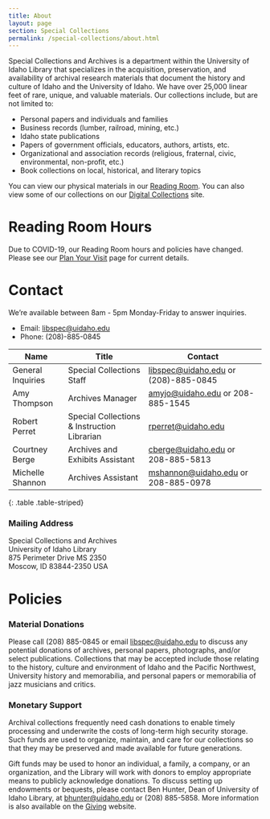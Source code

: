 ```yaml
---
title: About
layout: page
section: Special Collections
permalink: /special-collections/about.html
---
```


Special Collections and Archives is a department within the University of Idaho Library that specializes in the acquisition, preservation, and availability of archival research materials that document the history and culture of Idaho and the University of Idaho. We have over 25,000 linear feet of rare, unique, and valuable materials. Our collections include, but are not limited to:

- Personal papers and individuals and families
- Business records (lumber, railroad, mining, etc.)
- Idaho state publications
- Papers of government officials, educators, authors, artists, etc.
- Organizational and association records (religious, fraternal, civic, environmental, non-profit, etc.)
- Book collections on local, historical, and literary topics

You can view our physical materials in our [Reading Room](https://www.lib.uidaho.edu/special-collections/plan.html). You can also view some of our collections on our [Digital Collections](https://www.lib.uidaho.edu/digital/) site.

# Reading Room Hours

Due to COVID-19, our Reading Room hours and policies have changed. Please see our [Plan Your Visit](https://www.lib.uidaho.edu/special-collections/plan.html) page for current details.

# Contact

We’re available between 8am - 5pm Monday-Friday to answer inquiries.
- Email: <libspec@uidaho.edu>
- Phone: (208)-885-0845

|**Name**|**Title**|**Contact**|
|-------------|----------|-------------------|
|General Inquiries|Special Collections Staff|<libspec@uidaho.edu> or (208)-885-0845|
|Amy Thompson|Archives Manager|<amyjo@uidaho.edu> or 208-885-1545|
|Robert Perret|Special Collections & Instruction Librarian|<rperret@uidaho.edu>|
|Courtney Berge|Archives and Exhibits Assistant|<cberge@uidaho.edu> or 208-885-5813|
|Michelle Shannon|Archives Assistant|<mshannon@uidaho.edu> or 208-885-0978|
{: .table .table-striped}

### Mailing Address

Special Collections and Archives<br>
University of Idaho Library<br>
875 Perimeter Drive MS 2350<br>
Moscow, ID 83844-2350 USA

# Policies 

### Material Donations
Please call (208) 885-0845 or email <libspec@uidaho.edu> to discuss any potential donations of archives, personal papers, photographs, and/or select publications. Collections that may be accepted include those relating to the history, culture and environment of Idaho and the Pacific Northwest, University history and memorabilia, and personal papers or memorabilia of jazz musicians and critics. 

### Monetary Support

Archival collections frequently need cash donations to enable timely processing and underwrite the costs of long-term high security storage. Such funds are used to organize, maintain, and care for our collections so that they may be preserved and made available for future generations.

Gift funds may be used to honor an individual, a family, a company, or an organization, and the Library will work with donors to employ appropriate means to publicly acknowledge donations. To discuss setting up endowments or bequests, please contact Ben Hunter, Dean of University of Idaho Library, at <bhunter@uidaho.edu> or (208) 885-5858. More information is also available on the [Giving](https://www.lib.uidaho.edu/giving/) website. 